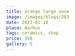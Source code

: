 ```yaml
---
title: orange large vase
image: /images/blogs/203
date: 2023-01-18
place: Aarhus
tags: ceramics, shop
price: 350
gallery: 5
---
```

